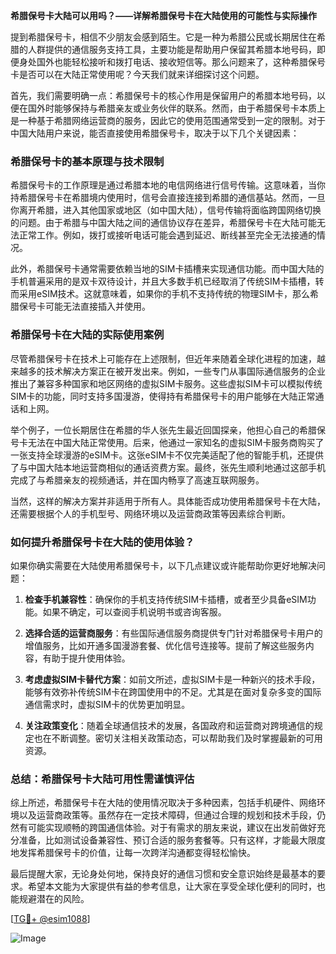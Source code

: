 **希腊保号卡大陆可以用吗？——详解希腊保号卡在大陆使用的可能性与实际操作**

提到希腊保号卡，相信不少朋友会感到陌生。它是一种为希腊公民或长期居住在希腊的人群提供的通信服务支持工具，主要功能是帮助用户保留其希腊本地号码，即便身处国外也能轻松接听和拨打电话、接收短信等。那么问题来了，这种希腊保号卡是否可以在大陆正常使用呢？今天我们就来详细探讨这个问题。

首先，我们需要明确一点：希腊保号卡的核心作用是保留用户的希腊本地号码，以便在国外时能够保持与希腊亲友或业务伙伴的联系。然而，由于希腊保号卡本质上是一种基于希腊网络运营商的服务，因此它的使用范围通常受到一定的限制。对于中国大陆用户来说，能否直接使用希腊保号卡，取决于以下几个关键因素：

### **希腊保号卡的基本原理与技术限制**

希腊保号卡的工作原理是通过希腊本地的电信网络进行信号传输。这意味着，当你持希腊保号卡在希腊境内使用时，信号会直接连接到希腊的通信基站。然而，一旦你离开希腊，进入其他国家或地区（如中国大陆），信号传输将面临跨国网络切换的问题。由于希腊与中国大陆之间的通信协议存在差异，希腊保号卡在大陆可能无法正常工作。例如，拨打或接听电话可能会遇到延迟、断线甚至完全无法接通的情况。

此外，希腊保号卡通常需要依赖当地的SIM卡插槽来实现通信功能。而中国大陆的手机普遍采用的是双卡双待设计，并且大多数手机已经取消了传统SIM卡插槽，转而采用eSIM技术。这就意味着，如果你的手机不支持传统的物理SIM卡，那么希腊保号卡可能无法直接插入并使用。

### **希腊保号卡在大陆的实际使用案例**

尽管希腊保号卡在技术上可能存在上述限制，但近年来随着全球化进程的加速，越来越多的技术解决方案正在被开发出来。例如，一些专门从事国际通信服务的企业推出了兼容多种国家和地区网络的虚拟SIM卡服务。这些虚拟SIM卡可以模拟传统SIM卡的功能，同时支持多国漫游，使得持有希腊保号卡的用户能够在大陆正常通话和上网。

举个例子，一位长期居住在希腊的华人张先生最近回国探亲，他担心自己的希腊保号卡无法在中国大陆正常使用。后来，他通过一家知名的虚拟SIM卡服务商购买了一张支持全球漫游的eSIM卡。这张eSIM卡不仅完美适配了他的智能手机，还提供了与中国大陆本地运营商相似的通话资费方案。最终，张先生顺利地通过这部手机完成了与希腊亲友的视频通话，并在国内畅享了高速互联网服务。

当然，这样的解决方案并非适用于所有人。具体能否成功使用希腊保号卡在大陆，还需要根据个人的手机型号、网络环境以及运营商政策等因素综合判断。

### **如何提升希腊保号卡在大陆的使用体验？**

如果你确实需要在大陆使用希腊保号卡，以下几点建议或许能帮助你更好地解决问题：

1. **检查手机兼容性**：确保你的手机支持传统SIM卡插槽，或者至少具备eSIM功能。如果不确定，可以查阅手机说明书或咨询客服。
   
2. **选择合适的运营商服务**：有些国际通信服务商提供专门针对希腊保号卡用户的增值服务，比如开通多国漫游套餐、优化信号连接等。提前了解这些服务内容，有助于提升使用体验。

3. **考虑虚拟SIM卡替代方案**：如前文所述，虚拟SIM卡是一种新兴的技术手段，能够有效弥补传统SIM卡在跨国使用中的不足。尤其是在面对复杂多变的国际通信需求时，虚拟SIM卡的优势更加明显。

4. **关注政策变化**：随着全球通信技术的发展，各国政府和运营商对跨境通信的规定也在不断调整。密切关注相关政策动态，可以帮助我们及时掌握最新的可用资源。

### **总结：希腊保号卡大陆可用性需谨慎评估**

综上所述，希腊保号卡在大陆的使用情况取决于多种因素，包括手机硬件、网络环境以及运营商政策等。虽然存在一定技术障碍，但通过合理的规划和技术手段，仍然有可能实现顺畅的跨国通信体验。对于有需求的朋友来说，建议在出发前做好充分准备，比如测试设备兼容性、预订合适的服务套餐等。只有这样，才能最大限度地发挥希腊保号卡的价值，让每一次跨洋沟通都变得轻松愉快。

最后提醒大家，无论身处何地，保持良好的通信习惯和安全意识始终是最基本的要求。希望本文能为大家提供有益的参考信息，让大家在享受全球化便利的同时，也能规避潜在的风险。

[[TG💪+ @esim1088](https://t.me/s/esim1088)] 

![Image](https://i.postimg.cc/4NQfJmqS/Snipaste-2025-05-13-00-14-12.png)